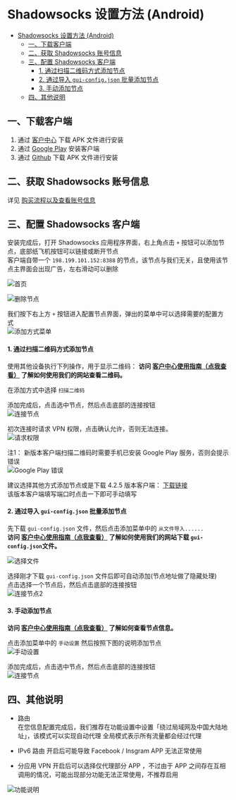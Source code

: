 # Shadowsocks 设置方法 (Android)

- [Shadowsocks 设置方法 (Android)](#shadowsocks-设置方法-android)
  - [一、下载客户端](#一下载客户端)
  - [二、获取 Shadowsocks 账号信息](#二获取-shadowsocks-账号信息)
  - [三、配置 Shadowsocks 客户端](#三配置-shadowsocks-客户端)
      - [1. 通过扫描二维码方式添加节点](#1-通过扫描二维码方式添加节点)
      - [2. 通过导入 `gui-config.json` 批量添加节点](#2-通过导入-gui-configjson-批量添加节点)
      - [3. 手动添加节点](#3-手动添加节点)
  - [四、其他说明](#四其他说明)

## 一、下载客户端 
1. 通过 [客户中心](https://portal.shadowsocks.at/index.php?rp=/download/category/1/Shadowsocks-.html) 下载 APK 文件进行安装  
2. 通过 [Google Play](https://play.google.com/store/apps/details?id=com.github.shadowsocks) 安装客户端  
3. 通过 [Github](https://github.com/shadowsocks/shadowsocks-android/releases) 下载 APK 文件进行安装  

## 二、获取 Shadowsocks 账号信息

详见 [购买流程以及查看账号信息](../../zh_CN/introduction-of-client-portal.md)

## 三、配置 Shadowsocks 客户端

安装完成后，打开 Shadowsocks 应用程序界面，右上角点击 `+` 按钮可以添加节点，底部纸飞机按钮可以链接或断开节点  
客户端自带一个 `198.199.101.152:8388` 的节点，该节点与我们无关，且使用该节点主界面会出现广告，左右滑动可以删除

![首页](../../assets/images/android-index.png)   

![删除节点](../../assets/images/android-del-node.png)   

我们按下右上方 `+` 按钮进入配置节点界面，弹出的菜单中可以选择需要的配置方式  
![添加方式菜单](../../assets/images/android-add-option.png)

#### 1. 通过扫描二维码方式添加节点
使用其他设备执行下列操作，用于显示二维码：
**访问 [客户中心使用指南（点我查看）](../../zh_CN/introduction-of-client-portal.md#查看节点二维码) 了解如何使用我们的网站查看二维码。**

在添加方式中选择 `扫描二维码`

添加完成后，点击选中节点，然后点击底部的连接按钮  
![连接节点](../../assets/images/android-link-start.png)  

初次连接时请求 VPN 权限，点击确认允许，否则无法连接。  
![请求权限](../../assets/images/android-request-vpn-permission.png)

注1： 新版本客户端扫描二维码时需要手机已安装 Google Play 服务，否则会提示错误  
![Google Play 错误](../../assets/images/android-qr-no-gplay.png)

建议选择其他方式添加节点或是下载 4.2.5 版本客户端： [下载链接](https://github.com/shadowsocks/shadowsocks-android/releases/tag/v4.2.5)  
该版本客户端填写端口时点击一下即可手动填写

#### 2. 通过导入 `gui-config.json` 批量添加节点

先下载 `gui-config.json` 文件，然后点击添加菜单中的 `从文件导入......`  
**访问 [客户中心使用指南（点我查看）](../../zh_CN/introduction-of-client-portal.md#下载配置文件) 了解如何使用我们的网站下载 `gui-config.json`文件。**

![选择文件](../../assets/images/android-file-select.png)

选择刚才下载 `gui-config.json` 文件后即可自动添加(节点地址做了隐藏处理)  
点击选择一个节点后，然后点击底部的连接按钮  
![连接节点2](../../assets/images/android-add-by-file.png)

#### 3. 手动添加节点
**访问 [客户中心使用指南（点我查看）](../../zh_CN/introduction-of-client-portal.md#查看节点信息) 了解如何查看节点信息。**

点击添加菜单中的 `手动设置` 然后按照下图的说明添加节点  
![手动设置](../../assets/images/android-add-manully.png)  

添加完成后，点击选中节点，然后点击底部的连接按钮  
![连接节点](../../assets/images/android-link-start.png)  

## 四、其他说明
- 路由  
在您信息配置完成后，我们推荐在功能设置中设置「绕过局域网及中国大陆地址」，该模式可以实现自动代理
全局模式表示所有流量都会经过代理

-  IPv6 路由
开启后可能导致 Facebook / Insgram APP 无法正常使用

- 分应用 VPN
开启后可以选择仅代理部分 APP ，不过由于 APP 之间存在互相调用的情况，可能出现部分功能无法正常使用，不推荐启用

![功能说明](../../assets/images/android-features.png)
